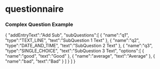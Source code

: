 # questionnaire

### Complex Question Example

{
    "addEntryText":"Add Sub",
    "subQuestions":[
        {
            "name":"q1",
            "type":"TEXT_LINE",
            "text":"SubQuestion 1 Text"
        },
        {
            "name":"q2",
            "type":"DATE_AND_TIME",
            "text":"SubQuestion 2 Text"
        },
        {
            "name":"q3",
            "type":"SINGLE_CHOICE",
            "text":"SubQuestion 3 Text",
            "options":[
                {
                    "name":"good",
                    "text":"Good"
                },
                {
                    "name":"average",
                    "text":"Average"
                },
                {
                    "name":"bad",
                    "text":"Bad"
                }
            ]
        }
    ]
}
